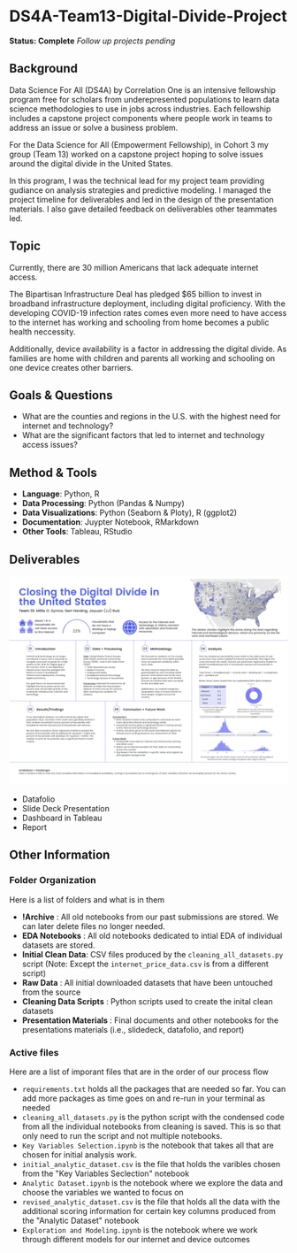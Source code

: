 # DS4A-Team13-Digital-Divide-Project

**Status: Complete**
*Follow up projects pending*

## Background

Data Science For All (DS4A) by Correlation One is an intensive fellowship program free for scholars from underepresented populations to learn data science methodologies to use in jobs across industries. Each fellowship includes a capstone project components where people work in teams to address an issue or solve a business problem.

For the Data Science for All (Empowerment Fellowship), in Cohort 3 my group (Team 13) worked on a capstone project hoping to solve issues around the digital divide in the United States.  

In this program, I was the technical lead for my project team providing gudiance on analysis strategies and predictive modeling. I managed the project timeline for deliverables and led in the design of the presentation materials. I also gave detailed feedback on deliiverables other teammates led.

## Topic

Currently, there are 30 million Americans that lack adequate internet access.

The Bipartisan Infrastructure Deal has pledged $65 billion to invest in broadband infrastructure deployment, including digital proficiency. With the developing COVID-19 infection rates comes even more need to have access to the internet has working and schooling from home becomes a public health neccessity.

Additionally, device availability is a factor in addressing the digital divide. As families are home with children and parents all working and schooling on one device creates other barriers.

## Goals & Questions
- What are the counties and regions in the U.S. with the highest need for internet and technology?
- What are the significant factors that led to internet and technology access issues?

## Method & Tools

- **Language**: Python, R
- **Data Processing**: Python (Pandas & Numpy)
- **Data Visualizations**: Python (Seaborn & Ploty), R (ggplot2)
- **Documentation**: Juypter Notebook, RMarkdown
- **Other Tools**: Tableau, RStudio


## Deliverables

<img src="https://github.com/mosymns13/DS4A-Team13-Digital-Divide-Project/blob/9eae19a164e73bc9505714473ae66aff7a6286e4/Presentation%20Materials/Team%2013%20DataFolio.png" width="700">

- Datafolio
- Slide Deck Presentation
- Dashboard in Tableau
- Report

## Other Information

### Folder Organization
Here is a list of folders and what is in them

- **!Archive** : All old notebooks from our past submissions are stored. We can later delete files no longer needed.
- **EDA Notebooks** : All old notebooks dedicated to intial EDA of individual datasets are stored.
- **Initial Clean Data**: CSV files produced by the `cleaning_all_datasets.py` script (Note: Except the `internet_price_data.csv` is from a different script)
- **Raw Data** : All initial downloaded datasets that have been untouched from the source
- **Cleaning Data Scripts** : Python scripts used to create the inital clean datasets
- **Presentation Materials** : Final documents and other notebooks for the presentations materials (i.e., slidedeck, datafolio, and report)


### Active files
Here are a list of imporant files that are in the order of our process flow

- `requirements.txt` holds all the packages that are needed so far. You can add more packages as time goes on and re-run in your terminal as needed
- `cleaning_all_datasets.py` is the python script with the condensed code from all the individual notebooks from cleaning is saved. This is so that only need to run the script and not multiple notebooks.
- `Key Variables Selection.ipynb` is the notebook that takes all that are chosen for initial analysis work.
- `initial_analytic_dataset.csv` is the file that holds the varibles chosen from the "Key Variables Seclection" notebook 
- `Analytic Dataset.ipynb` is the notebook where we explore the data and choose the variables we wanted to focus on 
- `revised_analytic_dataset.csv` is the file that holds all the data with the additional scoring information for certain key columns produced from the "Analytic Dataset" notebook
- `Exploration and Modeling.ipynb` is the notebook where we work through different models for our internet and device outcomes

